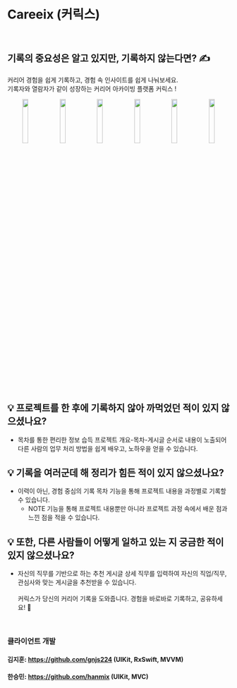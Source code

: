 # Careeix (커릭스)
<br/>

## 기록의 중요성은 알고 있지만, 기록하지 않는다면? ✍️
커리어 경험을 쉽게 기록하고, 경험 속 인사이트를 쉽게 나눠보세요.<br/>
기록자와 열람자가 같이 성장하는 커리어 아카이빙 플랫폼 커릭스 !


<p align="center">
 <img src="https://user-images.githubusercontent.com/32116171/201596710-3d4da16a-1755-496d-9abf-ea621ab2aafb.jpg" width="16%"/>
 <img src="https://user-images.githubusercontent.com/32116171/201596874-68a626f5-3181-492f-97e2-9daed2838809.jpg" width="16%"/>
 <img src="https://user-images.githubusercontent.com/32116171/201596873-c36e7b64-348a-4ca2-8150-e8b1b1a6e498.jpg" width="16%"/>
 <img src="https://user-images.githubusercontent.com/32116171/201596871-3e62065a-208d-4503-a502-1d3781c7454c.jpg" width="16%"/>
  <img src="https://user-images.githubusercontent.com/32116171/201596868-228b0882-b5ac-47f0-9c61-789cb01bc087.jpg" width="16%"/>
    <img src="https://user-images.githubusercontent.com/32116171/201596862-07634f6f-9d1b-4bc0-b096-834948c666a7.jpg" width="16%"/>
</p><br/>

## 💡 프로젝트를 한 후에 기록하지 않아 까먹었던 적이 있지 않으셨나요?
- 목차를 통한 편리한 정보 습득
프로젝트 개요-목차-게시글 순서로 내용이 노출되어 다른 사람의 업무 처리 방법을 쉽게 배우고, 노하우을 얻을 수 있습니다.
  
## 💡 기록을 여러군데 해 정리가 힘든 적이 있지 않으셨나요?
- 이력이 아닌, 경험 중심의 기록
목차 기능을 통해 프로젝트 내용을 과정별로 기록할 수 있습니다. 
  - NOTE 기능을 통해 프로젝트 내용뿐만 아니라 프로젝트 과정 속에서 배운 점과 느낀 점을 적을 수 있습니다.
  
## 💡 또한, 다른 사람들이 어떻게 일하고 있는 지 궁금한 적이 있지 않으셨나요?
- 자신의 직무를 기반으로 하는 추천 게시글
상세 직무를 입력하여 자신의 직업/직무, 관심사와 맞는 게시글을 추천받을 수 있습니다.
<br/><br/>
커릭스가 당신의 커리어 기록을 도와줍니다.
경험을 바로바로 기록하고, 공유하세요! 💞






 
 <br/>
 
 ### 클라이언트 개발
 #### 김지훈: https://github.com/gnjs224 (UIKit, RxSwift, MVVM)
 #### 한승민: https://github.com/hanmix (UIKit, MVC)
